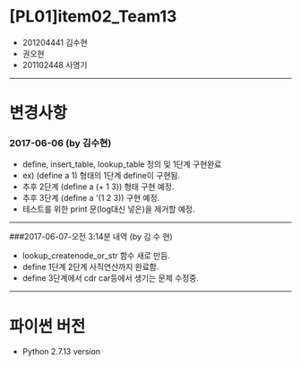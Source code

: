# [PL01]item02_Team13
+ 201204441 김수현
+ 권오현
+ 201102448 사명기

---
# 변경사항
### 2017-06-06 (by 김수현)
+ define, insert_table, lookup_table 정의 및 1단계 구현완료 
+ ex) (define a 1) 형태의 1단계 define이 구현됨.
+ 추후 2단계 (define a (+ 1 3)) 형태 구현 예정.
+ 추후 3단계 (define a '(1 2 3)) 구현 예정.
+ 테스트를 위한 print 문(log대신 넣은)을 제거할 예정.
---
###2017-06-07-오전 3:14분 내역 (by 김 수 현)
+ lookup_createnode_or_str 함수 새로 만듬.
+ define 1단계 2단계 사직연산까지 완료함.
+ define 3단계에서 cdr car등에서 생기는 문제 수정중.
---
# 파이썬 버전
+ Python 2.7.13 version
